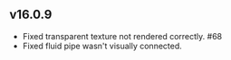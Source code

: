 ## v16.0.9
* Fixed transparent texture not rendered correctly. #68
* Fixed fluid pipe wasn't visually connected.
